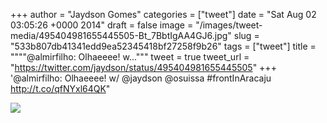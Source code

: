 
+++
author = "Jaydson Gomes"
categories = ["tweet"]
date = "Sat Aug 02 03:05:26 +0000 2014"
draft = false
image = "/images/tweet-media/495404981655445505-Bt_7BbtIgAA4GJ6.jpg"
slug = "533b807db41341edd9ea52345418bf27258f9b26"
tags = ["tweet"]
title = """"@almirfilho: Olhaeeee! w..."""
tweet = true
tweet_url = "https://twitter.com/jaydson/status/495404981655445505"
+++
'@almirfilho: Olhaeeee! w/ @jaydson @osuissa #frontInAracaju http://t.co/qfNYxl64QK"

![](/images/tweet-media/495404981655445505-Bt_7BbtIgAA4GJ6.jpg)